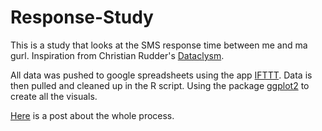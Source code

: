 # Response-Study

This is a study that looks at the SMS response time between me and ma gurl. Inspiration from Christian Rudder's [Dataclysm](http://dataclysm.org/).

All data was pushed to google spreadsheets using the app [IFTTT](https://ifttt.com/). Data is then pulled and cleaned up in the R script. Using the package [ggplot2](http://ggplot2.org/) to create all the visuals.

[Here](https://medium.com/@josephlugo/relationship-response-times-22f7018ad16f) is a post about the whole process.
